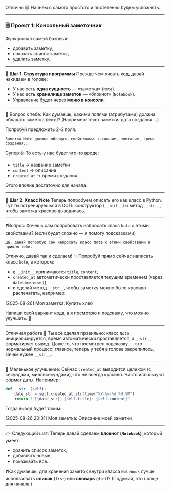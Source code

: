 Отлично 😃
Начнём с самого простого и постепенно будем усложнять.

---

### 🗒️ Проект 1: Консольный заметочник

Функционал самый базовый:

* добавить заметку,
* показать список заметок,
* удалить заметку.

---

📍 **Шаг 1. Структура программы**
Прежде чем писать код, давай накидаем в голове:

* У нас есть **одна сущность** — «заметка» (`Note`).
* У нас есть **хранилище заметок** — «блокнот» (`Notebook`).
* Управление будет через **меню в консоли**.

---

🔎 Вопрос к тебе:
Как думаешь, какими полями (атрибутами) должна обладать заметка (`Note`)?
(Например: текст заметки, дата создания …)

Попробуй предложить 2–3 поля.

```
Заметка Note должна обладать свойствами: название, описание, время создания...
```

Супер 👍
То есть у нас будет что-то вроде:

* `title` → название заметки
* `content` → описание
* `created_at` → время создания

Этого вполне достаточно для начала.

---

📍 **Шаг 2. Класс Note**
Теперь попробуем описать его как класс в Python.
Тут ты потренируешься в ООП: конструктор (`__init__`) и метод `__str__`, чтобы заметка красиво выводилась.

---

❓Вопрос:
Хочешь сам попробовать набросать класс `Note` с этими свойствами?
(если будет сложно — я помогу подсказками)

```
Да, давай попробую сам набросать класс Note с этими свойствами и пришлю тебе.
```

Отлично, давай так и сделаем! ✨
Попробуй прямо сейчас написать класс `Note`, в котором:

* в `__init__` принимаются `title`, `content`,
* `created_at` автоматически проставляется текущим временем (через `datetime.now()`),
* и сделай метод `__str__`, чтобы заметку можно было красиво распечатать, например:

[2025-08-26] Моя заметка: Купить хлеб

Напиши свой вариант кода, а я посмотрю и подскажу, что можно улучшить. 🚀

---

Отличная работа 👏
Ты всё сделал правильно: класс `Note` инициализируется, время автоматически проставляется, а `__str__` форматирует вывод. Даже то, что посмотрел подсказку — это нормальный процесс: главное, теперь у тебя в голове закрепилось, зачем нужен `__str__`.

---

📍 Маленькое улучшение:
Сейчас `created_at` выводится целиком (с секундами, миллисекундами), что не всегда красиво. Часто используют формат даты. Например:

```python
def __str__(self):
    date_str = self.created_at.strftime("%Y-%m-%d %H:%M")
    return f"[{date_str}] {self.title}: {self.content}"
```

Тогда вывод будет таким:

[2025-08-26 20:31] Моя заметка: Описание моей заметки

---

👉 Следующий шаг:
Теперь давай сделаем **блокнот (`Notebook`)**, который умеет:

* хранить список заметок,
* добавлять новые,
* показывать все.

❓Как думаешь, для хранения заметок внутри класса `Notebook` лучше использовать **список** (`list`) или **словарь** (`dict`)?
(Подумай, что проще для начала.)
